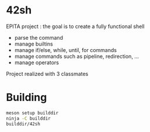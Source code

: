# 42sh

EPITA project : the goal is to create a fully functional shell

 -  parse the command
 -  manage builtins
 -  manage if/else, while, until, for commands
 -  manage commands such as pipeline, redirection, ...
 -  manage operators

Project realized with 3 classmates

# Building

```sh
meson setup builddir
ninja -C builddir
builddir/42sh
```

